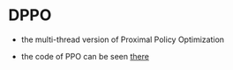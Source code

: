 # DPPO

- the multi-thread version of Proximal Policy Optimization

- the code of PPO can be seen [there](<../ProximalPolicyOptimization(PPO)>)
